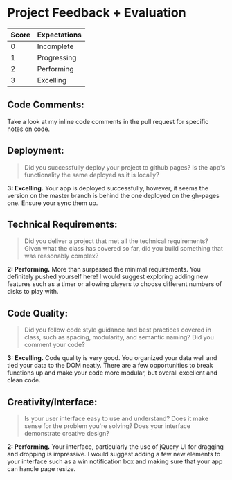# Project Feedback + Evaluation

| Score | Expectations |
| --- | --- |
| 0 | Incomplete |
| 1 | Progressing |
| 2 | Performing |
| 3 | Excelling |

## Code Comments:

Take a look at my inline code comments in the pull request for specific notes on code.

## Deployment:

> Did you successfully deploy your project to github pages? Is the app's functionality the same deployed as it is locally?

**3: Excelling.** Your app is deployed successfully, however, it seems the version on the master branch
is behind the one deployed on the gh-pages one. Ensure your sync them up.

## Technical Requirements:

> Did you deliver a project that met all the technical requirements? Given what the class has covered so far, did you build something that was reasonably complex?

**2: Performing.** More than surpassed the minimal requirements. You definitely pushed yourself here! I would
suggest exploring adding new features such as a timer or allowing players to choose different numbers of
disks to play with.

## Code Quality:

> Did you follow code style guidance and best practices covered in class, such as spacing, modularity, and semantic naming? Did you comment your code?

**3: Excelling.** Code quality is very good. You organized your data well and tied your data to the DOM neatly. There are a few opportunities to break functions up and make your code more modular, but overall
excellent and clean code.

## Creativity/Interface:

> Is your user interface easy to use and understand? Does it make sense for the problem you're solving? Does your interface demonstrate creative design?

**2: Performing.** Your interface, particularly the use of jQuery UI for dragging and dropping is impressive. I would suggest adding a few new elements to your interface such as a win notification box and making sure that your app can handle page resize. 
